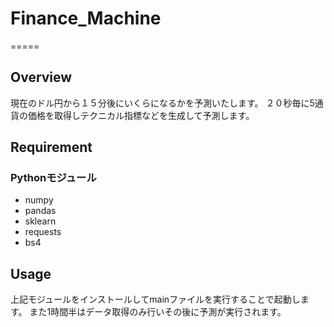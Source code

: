 # Finance_Machine

=====

## Overview
現在のドル円から１５分後にいくらになるかを予測いたします。
２０秒毎に5通貨の価格を取得しテクニカル指標などを生成して予測します。

## Requirement
### Pythonモジュール
- numpy
- pandas
- sklearn
- requests
- bs4

## Usage
上記モジュールをインストールしてmainファイルを実行することで起動します。
また1時間半はデータ取得のみ行いその後に予測が実行されます。
